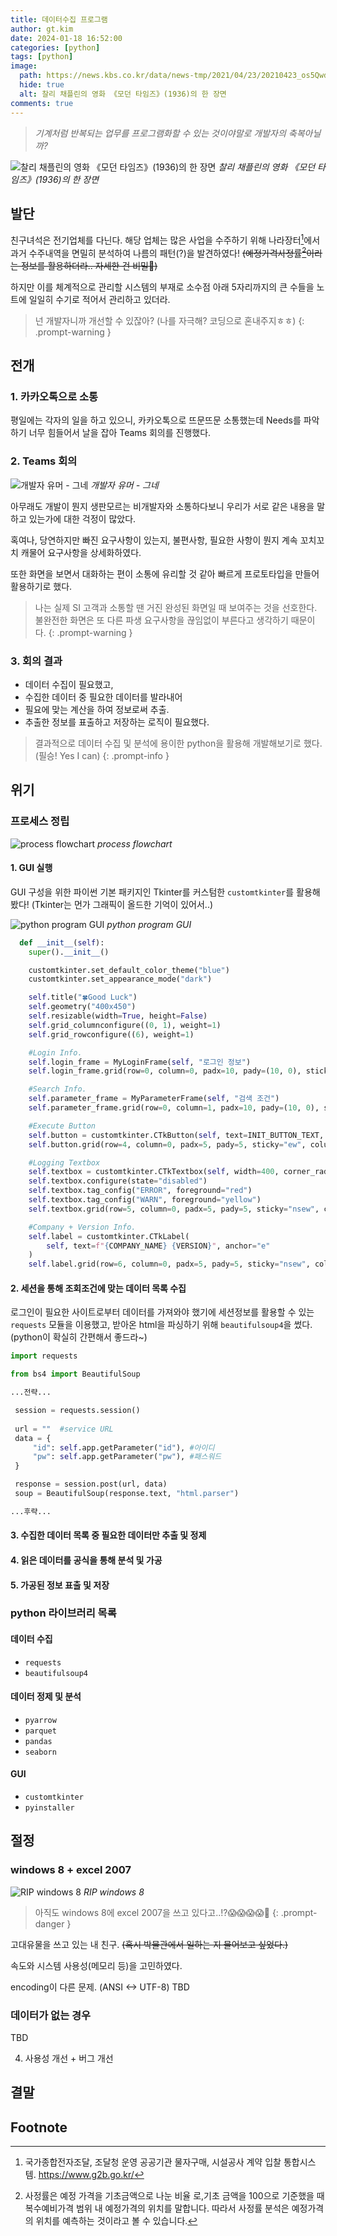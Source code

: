 ```yaml
---
title: 데이터수집 프로그램
author: gt.kim
date: 2024-01-18 16:52:00
categories: [python]
tags: [python]
image:
  path: https://news.kbs.co.kr/data/news-tmp/2021/04/23/20210423_os5Qwd.png
  hide: true
  alt: 찰리 채플린의 영화 《모던 타임즈》(1936)의 한 장면
comments: true
---
```

> _기계처럼 반복되는 업무를 프로그램화할 수 있는 것이야말로 개발자의 축복아닐까?_

![찰리 채플린의 영화 《모던 타임즈》(1936)의 한 장면](https://news.kbs.co.kr/data/news-tmp/2021/04/23/20210423_os5Qwd.png)
_찰리 채플린의 영화 《모던 타임즈》(1936)의 한 장면_


## 발단

친구녀석은 전기업체를 다닌다. 해당 업체는 많은 사업을 수주하기 위해 나라장터[^footnote1]에서 과거 수주내역을 면밀히 분석하여 나름의 패턴(?)을 발견하였다! ~~(예정가격사정률[^footnote2]이라는 정보를 활용하더라.. 자세한 건 비밀🤫)~~

하지만 이를 체계적으로 관리할 시스템의 부재로 소수점 아래 5자리까지의 큰 수들을 노트에 일일히 수기로 적어서 관리하고 있더라.

> 넌 개발자니까 개선할 수 있잖아? (나를 자극해? 코딩으로 혼내주지ㅎㅎ) 
{: .prompt-warning }

## 전개

### 1. 카카오톡으로 소통

평일에는 각자의 일을 하고 있으니, 카카오톡으로 뜨문뜨문 소통했는데 Needs를 파악하기 너무 힘들어서 날을 잡아 Teams 회의를 진행했다.

### 2. Teams 회의

![개발자 유머 - 그네](https://velog.velcdn.com/images%2Fwind1992%2Fpost%2F448d848b-3f44-4a73-8d5c-b3f57d4387ce%2Fimage.png)
_개발자 유머 - 그네_

아무래도 개발이 뭔지 생판모르는 비개발자와 소통하다보니 
우리가 서로 같은 내용을 말하고 있는가에 대한 걱정이 많았다.

혹여나, 당연하지만 빠진 요구사항이 있는지, 불편사항, 필요한 사항이 뭔지 계속 꼬치꼬치 캐물어 요구사항을 상세화하였다.

또한 화면을 보면서 대화하는 편이 소통에 유리할 것 같아 빠르게 프로토타입을 만들어 활용하기로 했다. 

> 나는 실제 SI 고객과 소통할 땐 거진 완성된 화면일 때 보여주는 것을 선호한다. 불완전한 화면은 또 다른 파생 요구사항을 끊임없이 부른다고 생각하기 때문이다.
{: .prompt-warning }


### 3. 회의 결과 
  - 데이터 수집이 필요했고, 
  - 수집한 데이터 중 필요한 데이터를 발라내어
  - 필요에 맞는 계산을 하여 정보로써 추출.
  - 추출한 정보를 표출하고 저장하는 로직이 필요했다.

> 결과적으로 데이터 수집 및 분석에 용이한 python을 활용해 개발해보기로 했다. (필승! Yes I can)
{: .prompt-info }


## 위기








### 프로세스 정립

![process flowchart](/assets/img/python/process.JPG)
_process flowchart_

#### 1. GUI 실행

GUI 구성을 위한 파이썬 기본 패키지인 Tkinter를 커스텀한 `customtkinter`를 활용해봤다! (Tkinter는 먼가 그래픽이 올드한 기억이 있어서..)

![python program GUI](/assets/img/python/gui.JPG)
_python program GUI_

```python
  def __init__(self):
    super().__init__()

    customtkinter.set_default_color_theme("blue")
    customtkinter.set_appearance_mode("dark")

    self.title("🍀Good Luck")
    self.geometry("400x450")
    self.resizable(width=True, height=False)
    self.grid_columnconfigure((0, 1), weight=1)
    self.grid_rowconfigure((6), weight=1)

    #Login Info.
    self.login_frame = MyLoginFrame(self, "로그인 정보")
    self.login_frame.grid(row=0, column=0, padx=10, pady=(10, 0), sticky="nsew")

    #Search Info.
    self.parameter_frame = MyParameterFrame(self, "검색 조건")
    self.parameter_frame.grid(row=0, column=1, padx=10, pady=(10, 0), sticky="nsew")

    #Execute Button
    self.button = customtkinter.CTkButton(self, text=INIT_BUTTON_TEXT, command=self.execute)
    self.button.grid(row=4, column=0, padx=5, pady=5, sticky="ew", columnspan=3)

    #Logging Textbox
    self.textbox = customtkinter.CTkTextbox(self, width=400, corner_radius=0)
    self.textbox.configure(state="disabled")
    self.textbox.tag_config("ERROR", foreground="red")
    self.textbox.tag_config("WARN", foreground="yellow")
    self.textbox.grid(row=5, column=0, padx=5, pady=5, sticky="nsew", columnspan=3)

    #Company + Version Info.
    self.label = customtkinter.CTkLabel(
        self, text=f"{COMPANY_NAME} {VERSION}", anchor="e"
    )
    self.label.grid(row=6, column=0, padx=5, pady=5, sticky="nsew", columnspan=3)
```


#### 2. 세션을 통해 조회조건에 맞는 데이터 목록 수집

로그인이 필요한 사이트로부터 데이터를 가져와야 했기에 세션정보를 활용할 수 있는 `requests` 모듈을 이용했고, 받아온 html을 파싱하기 위해 `beautifulsoup4`을 썼다. (python이 확실히 간편해서 좋드라~)

 ```python
import requests

from bs4 import BeautifulSoup

...전략...

  session = requests.session()
        
  url = ""  #service URL
  data = {
      "id": self.app.getParameter("id"), #아이디
      "pw": self.app.getParameter("pw"), #패스워드
  }

  response = session.post(url, data)
  soup = BeautifulSoup(response.text, "html.parser")

...후략...
```

#### 3. 수집한 데이터 목록 중 필요한 데이터만 추출 및 정제




#### 4. 읽은 데이터를 공식을 통해 분석 및 가공


#### 5. 가공된 정보 표출 및 저장


### python 라이브러리 목록

#### 데이터 수집
 - `requests`
 - `beautifulsoup4`

#### 데이터 정제 및 분석
 - `pyarrow`
 - `parquet`
 - `pandas`
 - `seaborn`

#### GUI
 - `customtkinter`
 - `pyinstaller`




## 절정

### windows 8 + excel 2007
![RIP windows 8](https://www.ajr-computing.co.uk/wp-content/uploads/2016/01/Microsoft-Windows-8-Support-Ended-On-Jan-12th-2016.gif)
_RIP windows 8_


> 아직도 windows 8에 excel 2007을 쓰고 있다고..!?😱😱😱😱🤪
{: .prompt-danger }

고대유물을 쓰고 있는 내 친구. ~~(혹시 박물관에서 일하는 지 물어보고 싶었다.)~~

속도와 시스템 사용성(메모리 등)을 고민하였다.

encoding이 다른 문제. (ANSI <-> UTF-8)
TBD

### 데이터가 없는 경우

TBD

4. 사용성 개선 + 버그 개선

## 결말



## Footnote
[^footnote1]: 국가종합전자조달, 조달청 운영 공공기관 물자구매, 시설공사 계약 입찰 통합시스템. <https://www.g2b.go.kr/>
[^footnote2]: 사정률은 예정 가격을 기초금액으로 나눈 비율 로,기초 금액을 100으로 기준했을 때 복수예비가격 범위 내 예정가격의 위치를 말합니다. 따라서 사정률 분석은 예정가격의 위치를 예측하는 것이라고 볼 수 있습니다.
